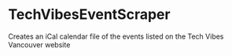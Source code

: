 TechVibesEventScraper
=====================

Creates an iCal calendar file of the events listed on the Tech Vibes Vancouver website 
